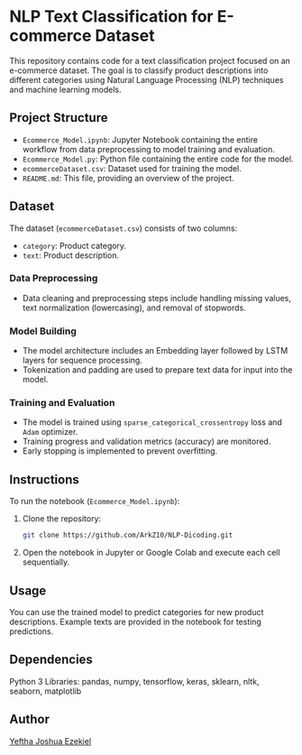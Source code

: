 # NLP Text Classification for E-commerce Dataset

This repository contains code for a text classification project focused on an e-commerce dataset. The goal is to classify product descriptions into different categories using Natural Language Processing (NLP) techniques and machine learning models.

## Project Structure

- `Ecommerce_Model.ipynb`: Jupyter Notebook containing the entire workflow from data preprocessing to model training and evaluation.
- `Ecommerce_Model.py`: Python file containing the entire code for the model.
- `ecommerceDataset.csv`: Dataset used for training the model.
- `README.md`: This file, providing an overview of the project.

## Dataset

The dataset (`ecommerceDataset.csv`) consists of two columns:
- `category`: Product category.
- `text`: Product description.

### Data Preprocessing

- Data cleaning and preprocessing steps include handling missing values, text normalization (lowercasing), and removal of stopwords.

### Model Building

- The model architecture includes an Embedding layer followed by LSTM layers for sequence processing.
- Tokenization and padding are used to prepare text data for input into the model.

### Training and Evaluation

- The model is trained using `sparse_categorical_crossentropy` loss and `Adam` optimizer.
- Training progress and validation metrics (accuracy) are monitored.
- Early stopping is implemented to prevent overfitting.

## Instructions

To run the notebook (`Ecommerce_Model.ipynb`):
1. Clone the repository:
   ```bash
   git clone https://github.com/ArkZ10/NLP-Dicoding.git
   ```
2. Open the notebook in Jupyter or Google Colab and execute each cell sequentially.

## Usage

You can use the trained model to predict categories for new product descriptions. Example texts are provided in the notebook for testing predictions.

## Dependencies

Python 3
Libraries: pandas, numpy, tensorflow, keras, sklearn, nltk, seaborn, matplotlib

## Author

[Yeftha Joshua Ezekiel](https://github.com/ArkZ10)
